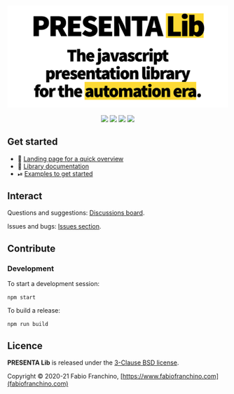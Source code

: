 
![PRESENTA Lib](cover.png)


<p align="center">
	<img src="https://img.shields.io/npm/v/@presenta/lib"/>
	<img src="https://badgen.net/github/release/presenta-software/presenta-lib"/>
	<img src="https://badgen.net/github/stars/presenta-software/presenta-lib"/>
	<a href="https://standardjs.com"><img src="https://img.shields.io/badge/code_style-standard-brightgreen.svg"/></a>
</p>




## Get started

- 🚀 [Landing page for a quick overview](https://www.presenta.cc)
- 📃 [Library documentation](https://lib.presenta.cc/)
- ⏯ [Examples to get started](examples.md)



## Interact

Questions and suggestions: [Discussions board](https://github.com/presenta-software/presenta-lib/discussions).

Issues and bugs: [Issues section](https://github.com/presenta-software/presenta-lib/issues).


## Contribute

### Development

To start a development session:

	npm start

To build a release:

	npm run build

## Licence

**PRESENTA Lib** is released under the [3-Clause BSD license](LICENSE).

Copyright © 2020-21 Fabio Franchino, [https://www.fabiofranchino.com](fabiofranchino.com)
